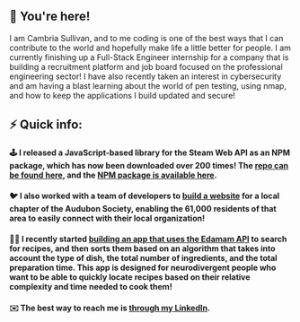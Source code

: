 ## 🙌 You're here! 

I am Cambria Sullivan, and to me coding is one of the best ways that I can contribute to the world and hopefully make life a little better for people. I am currently finishing up a Full-Stack Engineer internship for a company that is building a recruitment platform and job board focused on the professional engineering sector! I have also recently taken an interest in cybersecurity and am having a blast learning about the world of pen testing, using nmap, and how to keep the applications I build updated and secure!

## ⚡ Quick info:

#### 🕹️ I released a JavaScript-based library for the Steam Web API as an NPM package, which has now been downloaded over 200 times! The [repo can be found here](https://github.com/cambsull/SteamWebAPILibrary), and the [NPM package is available here](https://www.npmjs.com/package/swalib).

#### 🐦 I also worked with a team of developers to [build a website](https://lewistoncbc.netlify.app) for a local chapter of the Audubon Society, enabling the 61,000 residents of that area to easily connect with their local organization!

#### 👩‍🍳 I recently started [building an app that uses the Edamam API](https://github.com/cambsull/adhdRecipeFinder) to search for recipes, and then sorts them based on an algorithm that takes into account the type of dish, the total number of ingredients, and the total preparation time. This app is designed for neurodivergent people who want to be able to quickly locate recipes based on their relative complexity and time needed to cook them!

#### ✉️ The best way to reach me is [through my LinkedIn](https://www.linkedin.com/in/cambria-sullivan-ab3647a6/).
